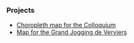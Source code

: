 ### Projects

* [Choropleth map for the Colloquium](./leaflet/colloquium2016.html)
* [Map for the Grand Jogging de Verviers](./leaflet/JoggingVerviers.html)
